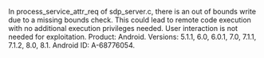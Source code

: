 In process_service_attr_req of sdp_server.c, there is an out of bounds write due to a missing bounds check. This could lead to remote code execution with no additional execution privileges needed. User interaction is not needed for exploitation. Product: Android. Versions: 5.1.1, 6.0, 6.0.1, 7.0, 7.1.1, 7.1.2, 8.0, 8.1. Android ID: A-68776054.